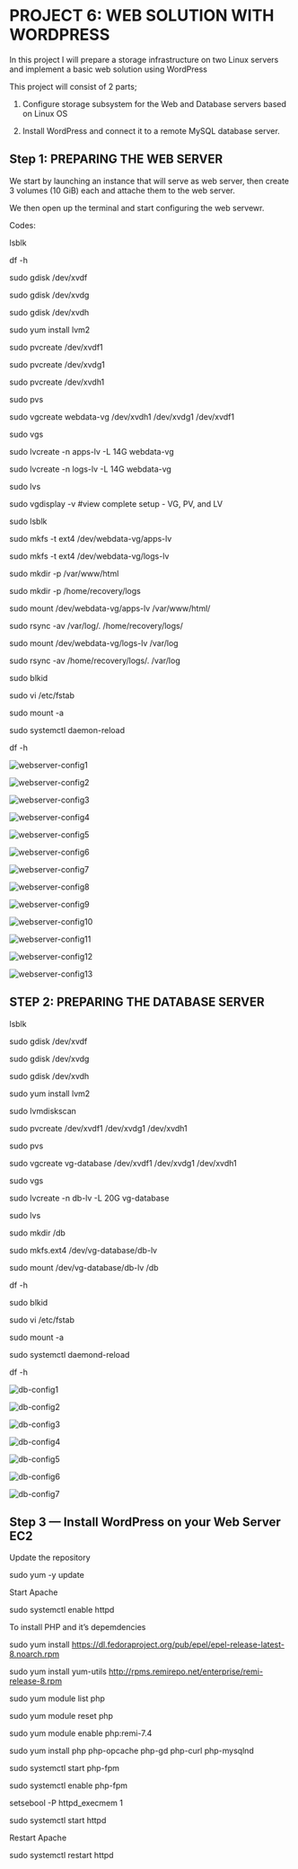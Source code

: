 # PROJECT 6: WEB SOLUTION WITH WORDPRESS

In this project I will prepare a storage infrastructure on two Linux servers and implement a basic web solution using WordPress

This project will consist of 2 parts;

1. Configure storage subsystem for the Web and Database servers based on Linux OS

2. Install WordPress and connect it to a remote MySQL database server.

## Step 1: PREPARING THE WEB SERVER

We start by launching an instance that will serve as web server, then create 3 volumes (10 GiB) each and attache them to the web server.

We then open up the terminal and start configuring the web servewr.

Codes:

lsblk

df -h

sudo gdisk /dev/xvdf

sudo gdisk /dev/xvdg

sudo gdisk /dev/xvdh

sudo yum install lvm2

sudo pvcreate /dev/xvdf1

sudo pvcreate /dev/xvdg1

sudo pvcreate /dev/xvdh1

sudo pvs

sudo vgcreate webdata-vg /dev/xvdh1 /dev/xvdg1 /dev/xvdf1

sudo vgs

sudo lvcreate -n apps-lv -L 14G webdata-vg

sudo lvcreate -n logs-lv -L 14G webdata-vg

sudo lvs

sudo vgdisplay -v #view complete setup - VG, PV, and LV

sudo lsblk

sudo mkfs -t ext4 /dev/webdata-vg/apps-lv

sudo mkfs -t ext4 /dev/webdata-vg/logs-lv

sudo mkdir -p /var/www/html

sudo mkdir -p /home/recovery/logs

sudo mount /dev/webdata-vg/apps-lv /var/www/html/

sudo rsync -av /var/log/. /home/recovery/logs/

sudo mount /dev/webdata-vg/logs-lv /var/log

sudo rsync -av /home/recovery/logs/. /var/log

sudo blkid

sudo vi /etc/fstab

sudo mount -a

sudo systemctl daemon-reload

df -h

![webserver-config1](https://user-images.githubusercontent.com/111616140/232260676-71429cc5-f03a-40df-b865-a40ff3c3bff1.jpg)

![webserver-config2](https://user-images.githubusercontent.com/111616140/232260677-65709c57-5baa-4574-bd94-cd8ad6396760.jpg)

![webserver-config3](https://user-images.githubusercontent.com/111616140/232260684-07c7284d-2f42-4ea7-9bd9-f5664b316db6.jpg)

![webserver-config4](https://user-images.githubusercontent.com/111616140/232260693-123e6ac1-5b05-4b6e-9868-67afb8f53b05.jpg)

![webserver-config5](https://user-images.githubusercontent.com/111616140/232260695-764ce690-0b09-4491-b144-58c968d85698.jpg)

![webserver-config6](https://user-images.githubusercontent.com/111616140/232260698-b73c121d-36c9-4572-ba98-66e8550dfd1b.jpg)

![webserver-config7](https://user-images.githubusercontent.com/111616140/232260702-24a1c7e9-f140-41fa-9f60-4c97c69414b2.jpg)

![webserver-config8](https://user-images.githubusercontent.com/111616140/232260705-0f6ea0fd-75df-4abf-93ca-56d07888a2c5.jpg)

![webserver-config9](https://user-images.githubusercontent.com/111616140/232260708-1eec185d-63ee-4677-a499-ebc4c9a0abcb.jpg)

![webserver-config10](https://user-images.githubusercontent.com/111616140/232260715-b9e8d9ec-7276-4a76-b677-e2b1d0334c20.jpg)

![webserver-config11](https://user-images.githubusercontent.com/111616140/232260718-9d8f728e-e277-4f6e-9a61-c6c457a7f16d.jpg)

![webserver-config12](https://user-images.githubusercontent.com/111616140/232260722-8233d165-5af6-489b-bc27-218dc1c23a4e.jpg)

![webserver-config13](https://user-images.githubusercontent.com/111616140/232260727-6d780822-6eea-4900-9261-99f88122f896.jpg)

## STEP 2: PREPARING THE DATABASE SERVER

lsblk

sudo gdisk /dev/xvdf

sudo gdisk /dev/xvdg

sudo gdisk /dev/xvdh

sudo yum install lvm2

sudo lvmdiskscan

sudo pvcreate /dev/xvdf1 /dev/xvdg1 /dev/xvdh1

sudo pvs

sudo vgcreate vg-database /dev/xvdf1 /dev/xvdg1 /dev/xvdh1

sudo vgs

sudo lvcreate -n db-lv -L 20G vg-database

sudo lvs

sudo mkdir /db

sudo mkfs.ext4 /dev/vg-database/db-lv

sudo mount /dev/vg-database/db-lv /db

df -h

sudo blkid

sudo vi /etc/fstab

sudo mount -a

sudo systemctl daemond-reload

df -h

![db-config1](https://user-images.githubusercontent.com/111616140/232348911-dcb6f26d-0ea3-41d1-97f5-b17780c4054f.jpg)

![db-config2](https://user-images.githubusercontent.com/111616140/232348920-ecfc93e9-6bef-4e1f-bb35-438510cb8081.jpg)

![db-config3](https://user-images.githubusercontent.com/111616140/232348928-ac584486-c922-4106-94d7-85e677b3bdba.jpg)

![db-config4](https://user-images.githubusercontent.com/111616140/232348932-2d509364-7820-475b-9ff4-3933491bfa42.jpg)

![db-config5](https://user-images.githubusercontent.com/111616140/232348934-612e615c-a30f-473d-ae93-344d3c8e6087.jpg)

![db-config6](https://user-images.githubusercontent.com/111616140/232348939-85dba2e3-4196-403d-b766-17b8d08bd8a3.jpg)

![db-config7](https://user-images.githubusercontent.com/111616140/232348941-a0495605-5a53-44c1-88d8-b02b992c670b.jpg)

## Step 3 — Install WordPress on your Web Server EC2

Update the repository

sudo yum -y update

Start Apache

sudo systemctl enable httpd

To install PHP and it’s depemdencies

sudo yum install https://dl.fedoraproject.org/pub/epel/epel-release-latest-8.noarch.rpm

sudo yum install yum-utils http://rpms.remirepo.net/enterprise/remi-release-8.rpm

sudo yum module list php

sudo yum module reset php

sudo yum module enable php:remi-7.4

sudo yum install php php-opcache php-gd php-curl php-mysqlnd

sudo systemctl start php-fpm

sudo systemctl enable php-fpm

setsebool -P httpd_execmem 1

sudo systemctl start httpd

Restart Apache

sudo systemctl restart httpd


